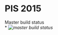 # PIS 2015

Master build status <br />
		* *![master build status](https://api.travis-ci.org/bgarate/pis2015.svg?branch=master)*